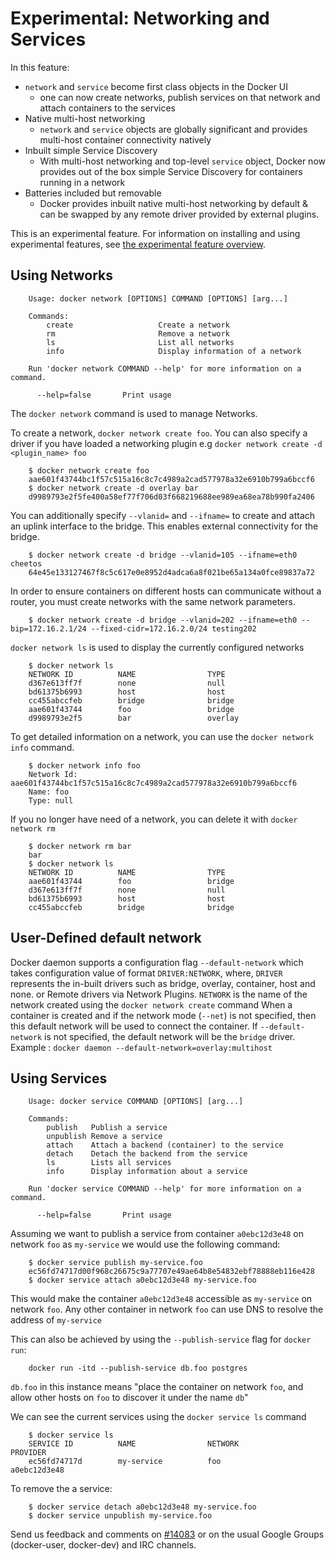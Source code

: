 # Experimental: Networking and Services

In this feature:

- `network` and `service` become first class objects in the Docker UI
  - one can now create networks, publish services on that network and attach containers to the services
- Native multi-host networking
  - `network` and `service` objects are globally significant and provides multi-host container connectivity natively
- Inbuilt simple Service Discovery
  - With multi-host networking and top-level `service` object, Docker now provides out of the box simple Service Discovery for containers running in a network
- Batteries included but removable
  - Docker provides inbuilt native multi-host networking by default & can be swapped by any remote driver provided by external plugins.

This is an experimental feature. For information on installing and using experimental features, see [the experimental feature overview](README.md).

## Using Networks

        Usage: docker network [OPTIONS] COMMAND [OPTIONS] [arg...]

        Commands:
            create                   Create a network
            rm                       Remove a network
            ls                       List all networks
            info                     Display information of a network

        Run 'docker network COMMAND --help' for more information on a command.

          --help=false       Print usage

The `docker network` command is used to manage Networks.

To create a network, `docker network create foo`. You can also specify a driver
if you have loaded a networking plugin e.g `docker network create -d <plugin_name> foo`

        $ docker network create foo
        aae601f43744bc1f57c515a16c8c7c4989a2cad577978a32e6910b799a6bccf6
        $ docker network create -d overlay bar
        d9989793e2f5fe400a58ef77f706d03f668219688ee989ea68ea78b990fa2406
        
You can additionally specify `--vlanid=` and `--ifname=` to create and attach an
uplink interface to the bridge.  This enables external connectivity for the bridge.

        $ docker network create -d bridge --vlanid=105 --ifname=eth0 cheetos
        64e45e133127467f8c5c617e0e8952d4adca6a8f021be65a134a0fce89837a72

In order to ensure containers on different hosts can communicate without a router, you must
create networks with the same network parameters.  

        $ docker network create -d bridge --vlanid=202 --ifname=eth0 --bip=172.16.2.1/24 --fixed-cidr=172.16.2.0/24 testing202

`docker network ls` is used to display the currently configured networks

        $ docker network ls
        NETWORK ID          NAME                TYPE
        d367e613ff7f        none                null
        bd61375b6993        host                host
        cc455abccfeb        bridge              bridge
        aae601f43744        foo                 bridge
        d9989793e2f5        bar                 overlay

To get detailed information on a network, you can use the `docker network info`
command.

        $ docker network info foo
        Network Id: aae601f43744bc1f57c515a16c8c7c4989a2cad577978a32e6910b799a6bccf6
        Name: foo
        Type: null

If you no longer have need of a network, you can delete it with `docker network rm`

        $ docker network rm bar
        bar
        $ docker network ls
        NETWORK ID          NAME                TYPE
        aae601f43744        foo                 bridge
        d367e613ff7f        none                null
        bd61375b6993        host                host
        cc455abccfeb        bridge              bridge

## User-Defined default network

Docker daemon supports a configuration flag `--default-network` which takes configuration value of format `DRIVER:NETWORK`, where,
`DRIVER` represents the in-built drivers such as bridge, overlay, container, host and none. or Remote drivers via Network Plugins.
`NETWORK` is the name of the network created using the `docker network create` command
When a container is created and if the network mode (`--net`) is not specified, then this default network will be used to connect
the container. If `--default-network` is not specified, the default network will be the `bridge` driver.
Example : `docker daemon --default-network=overlay:multihost`

## Using Services

        Usage: docker service COMMAND [OPTIONS] [arg...]

        Commands:
            publish   Publish a service
            unpublish Remove a service
            attach    Attach a backend (container) to the service
            detach    Detach the backend from the service
            ls        Lists all services
            info      Display information about a service

        Run 'docker service COMMAND --help' for more information on a command.

          --help=false       Print usage

Assuming we want to publish a service from container `a0ebc12d3e48` on network `foo` as `my-service` we would use the following command:

        $ docker service publish my-service.foo
        ec56fd74717d00f968c26675c9a77707e49ae64b8e54832ebf78888eb116e428
        $ docker service attach a0ebc12d3e48 my-service.foo

This would make the container `a0ebc12d3e48` accessible as `my-service` on network `foo`. Any other container in network `foo` can use DNS to resolve the address of `my-service`

This can also be achieved by using the `--publish-service` flag for `docker run`:

        docker run -itd --publish-service db.foo postgres

`db.foo` in this instance means "place the container on network `foo`, and allow other hosts on `foo` to discover it under the name `db`"

We can see the current services using the `docker service ls` command

        $ docker service ls
        SERVICE ID          NAME                NETWORK             PROVIDER
        ec56fd74717d        my-service          foo                 a0ebc12d3e48

To remove the a service:

        $ docker service detach a0ebc12d3e48 my-service.foo
        $ docker service unpublish my-service.foo

Send us feedback and comments on [#14083](https://github.com/docker/docker/issues/14083)
or on the usual Google Groups (docker-user, docker-dev) and IRC channels.
